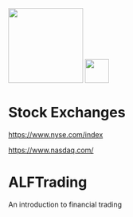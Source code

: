 
<img src="https://images.app.goo.gl/sLKUp7syAAqHhXea6" width="150">


<img src="https://github.com/favicon.ico" width="48">


# Stock Exchanges

https://www.nyse.com/index

https://www.nasdaq.com/


# ALFTrading
An introduction to financial trading


    




